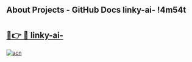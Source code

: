 ## About Projects - GitHub Docs linky-ai- !4m54t

# <h2><a href="https://andorid.site?title=linky-ai-&ref=19M">🔗👉 🔴 linky-ai-</a></h2>

[![acn](https://github.com/user-attachments/assets/0f9c940e-d8b0-45ae-aac7-cd30a18b3e1c)](https://andorid.site?title=linky-ai-&ref=19M)
